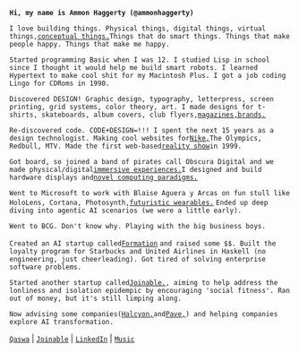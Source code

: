 __`Hi, my name is Ammon Haggerty (@ammonhaggerty)`__

`I love building things. Physical things, digital things, virtual things,`[`conceptual things.`](https://qaswa.com/sixth-sense)`Things that do smart things. Things that make people happy. Things that make me happy.`

`Started programming Basic when I was 12. I studied Lisp in school since I thought it would help me build smart robots. I learned Hypertext to make cool shit for my Macintosh Plus. I got a job coding Lingo for CDRoms in 1990.`

`Discovered DESIGN! Graphic design, typography, letterpress, screen printing, grid systems, color theory, art. I made designs for t-shirts, skateboards, album covers, club flyers,`[`magazines,`](https://qaswa.com/rhythmos-issue-2)[`brands.`](https://qaswa.com/37signals)

`Re-discovered code. CODE+DESIGN=!!! I spent the next 15 years as a design technologist. Making cool websites for`[`Nike,`](https://qaswa.com/nike-skateboarding-v3)`The Olympics, Redbull, MTV. Made the first web-based`[`reality show`](https://qaswa.com/first-ascent)`in 1999.`

`Got board, so joined a band of pirates call Obscura Digital and we made physical/digital`[`immersive experiences.`](https://qaswa.com/facebook-ar)`I designed and build hardware displays and`[`novel computing paradigms.`](https://qaswa.com/bluescape)

`Went to Microsoft to work with Blaise Aguera y Arcas on fun stull like HoloLens, Cortana, Photosynth,`[`futuristic wearables.`](https://qaswa.com/serendipity-watch) `Ended up deep diving into agentic AI scenarios (we were a little early).`

`Went to BCG. Don't know why. Playing with the big business boys.`

`Created an AI startup called`[`Formation`](https://qaswa.com/formation) `and raised some $$. Built the loyalty program for Starbucks and United Airlines in Haskell (no engineering, just cheerleading). Got tired of solving enterprise software problems.`

`Started another startup called`[`Joinable.`](https://joinable.us)`, aiming to help address the lonliness and isolation epidempic by encouraging 'social fitness'. Ran out of money, but it's still limping along.`

`Now advising some companies(`[`Halcyon,`](https://halcyon.eco)`and`[`Pave,`](https://pave.team)`) and helping companies explore AI transformation.`

[`Qaswa`](https://qaswa.com/) | [`Joinable`](https://joinable.us/) | [`LinkedIn`](https://www.linkedin.com/in/ammon/) | [`Music`](https://qaswa.com/music)


<!---
ammonhaggerty/ammonhaggerty is a ✨ special ✨ repository because its `README.md` (this file) appears on your GitHub profile.
You can click the Preview link to take a look at your changes.
--->
